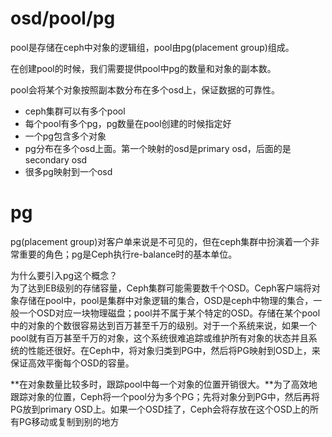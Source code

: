 # osd/pool/pg


pool是存储在ceph中对象的逻辑组，pool由pg(placement group)组成。

在创建pool的时候，我们需要提供pool中pg的数量和对象的副本数。


pool会将某个对象按照副本数分布在多个osd上，保证数据的可靠性。


* ceph集群可以有多个pool
* 每个pool有多个pg，pg数量在pool创建的时候指定好
* 一个pg包含多个对象
* pg分布在多个osd上面。第一个映射的osd是primary osd，后面的是secondary osd
* 很多pg映射到一个osd


# pg
pg(placement group)对客户单来说是不可见的，但在ceph集群中扮演着一个非常重要的角色；pg是Ceph执行re-balance时的基本单位。

为什么要引入pg这个概念？  
为了达到EB级别的存储容量，Ceph集群可能需要数千个OSD。Ceph客户端将对象存储在pool中，pool是集群中对象逻辑的集合，OSD是ceph中物理的集合，一般一个OSD对应一块物理磁盘；pool并不属于某个特定的OSD。存储在某个pool中的对象的个数很容易达到百万甚至千万的级别。对于一个系统来说，如果一个pool就有百万甚至千万的对象，这个系统很难追踪或维护所有对象的状态并且系统的性能还很好。在Ceph中，将对象归类到PG中，然后将PG映射到OSD上，来保证高效平衡每个OSD的容量。  

**在对象数量比较多时，跟踪pool中每一个对象的位置开销很大。**为了高效地跟踪对象的位置，Ceph将一个pool分为多个PG；先将对象分到PG中，然后再将PG放到primary OSD上。如果一个OSD挂了，Ceph会将存放在这个OSD上的所有PG移动或复制到别的地方






